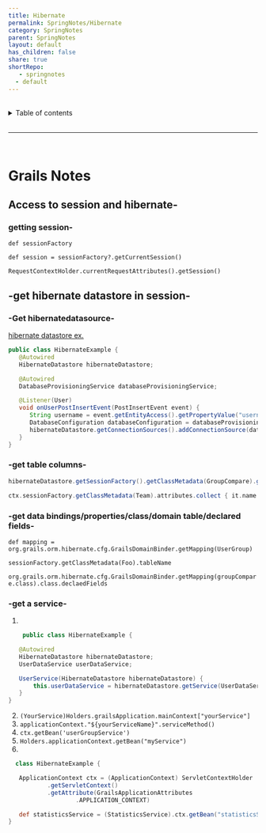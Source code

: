 ```yaml
---
title: Hibernate
permalink: SpringNotes/Hibernate
category: SpringNotes
parent: SpringNotes
layout: default
has_children: false
share: true
shortRepo:
   - springnotes
  - default    
---
```



<br/>    

<details markdown="block">    
<summary>    
Table of contents    
</summary>    
{: .text-delta }    
1. TOC    
{:toc}    
</details>    

<br/>    

***    

<br/>    

# Grails Notes

## Access to session and hibernate-

### getting session-

```def sessionFactory```

```def session = sessionFactory?.getCurrentSession()```

```RequestContextHolder.currentRequestAttributes().getSession()```

## -get hibernate datastore in session-

### -Get hibernatedatasource-

[hibernate datastore ex.](https://guides.grails.org/grails-dynamic-multiple-datasources/guide/index.html  )

```java    
public class HibernateExample {
   @Autowired
   HibernateDatastore hibernateDatastore;

   @Autowired
   DatabaseProvisioningService databaseProvisioningService;

   @Listener(User)
   void onUserPostInsertEvent(PostInsertEvent event) {
      String username = event.getEntityAccess().getPropertyValue("username");
      DatabaseConfiguration databaseConfiguration = databaseProvisioningService.findDatabaseConfigurationByUsername(username);
      hibernateDatastore.getConnectionSources().addConnectionSource(databaseConfiguration.dataSourceName, databaseConfiguration.configuration);
   }
}
``` 

### -get table columns-

```groovy    
hibernateDatastore.getSessionFactory().getClassMetadata(GroupCompare).getProperties().sort()    
```    

```groovy    
ctx.sessionFactory.getClassMetadata(Team).attributes.collect { it.name }    
```    

### -get data bindings/properties/class/domain table/declared fields-

```def mapping = org.grails.orm.hibernate.cfg.GrailsDomainBinder.getMapping(UserGroup)```

```sessionFactory.getClassMetadata(Foo).tableName```

```org.grails.orm.hibernate.cfg.GrailsDomainBinder.getMapping(groupCompare.class).class.declaedFields```

### -get a service-

1.

  ```java    
      public class HibernateExample {
 
     @Autowired
     HibernateDatastore hibernateDatastore;
     UserDataService userDataService;
 
     UserService(HibernateDatastore hibernateDatastore) {
         this.userDataService = hibernateDatastore.getService(UserDataService);
     }
 }
 ```    

2. ```(YourService)Holders.grailsApplication.mainContext["yourService"]```
3. ```applicationContext."${yourServiceName}".serviceMethod()```
4. ```ctx.getBean('userGroupService')```
5. ```Holders.applicationContext.getBean("myService")```
6.

  ```groovy    
    class HibernateExample {
 
     ApplicationContext ctx = (ApplicationContext) ServletContextHolder
             .getServletContext()
             .getAttribute(GrailsApplicationAttributes
                     .APPLICATION_CONTEXT)
 
     def statisticsService = (StatisticsService).ctx.getBean("statisticsService ")
 }
 
 ```